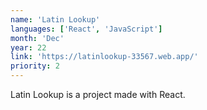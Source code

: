 ```yaml
---
name: 'Latin Lookup'
languages: ['React', 'JavaScript']
month: 'Dec'
year: 22
link: 'https://latinlookup-33567.web.app/'
priority: 2
---
```


Latin Lookup is a project made with React.